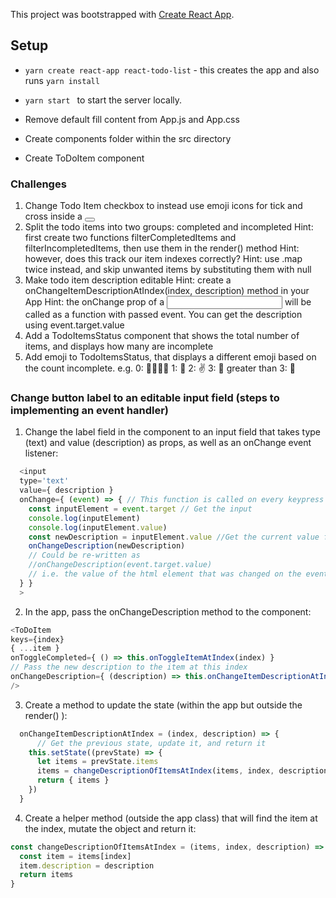 This project was bootstrapped with [Create React App](https://github.com/facebookincubator/create-react-app).

## Setup
- ``yarn create react-app react-todo-list`` - this creates the app and also runs ``yarn install``
- ``yarn start `` to start the server locally.

- Remove default fill content from App.js and App.css
- Create components folder within the src directory
- Create ToDoItem component


### Challenges

1. Change Todo Item checkbox to instead use emoji icons for tick and cross inside a <button>
2. Split the todo items into two groups: completed and incompleted
    Hint: first create two functions filterCompletedItems and filterIncompletedItems, then use them in the render() method
    Hint: however, does this track our item indexes correctly?
    Hint: use .map twice instead, and skip unwanted items by substituting them with null
3. Make todo item description editable
    Hint: create a onChangeItemDescriptionAtIndex(index, description) method in your App
    Hint: the onChange prop of a <input> will be called as a function with passed event. You can get the description using event.target.value
4. Add a TodoItemsStatus component that shows the total number of items, and displays how many are incomplete
5. Add emoji to TodoItemsStatus, that displays a different emoji based on the count incomplete. e.g.
    0: 👏🎉👯🌞
    1: 🖕
    2: ✌
    3: 🤟
    greater than 3: 🤯


### Change button label to an editable input field (steps to implementing an event handler)
1. Change the label field in the component to an input field that takes type (text) and value (description) as props, as well as an onChange event listener:
```javascript
  <input
  type='text'
  value={ description }
  onChange={ (event) => { // This function is called on every keypress
    const inputElement = event.target // Get the input
    console.log(inputElement)
    console.log(inputElement.value)
    const newDescription = inputElement.value //Get the current value from the field
    onChangeDescription(newDescription)
    // Could be re-written as 
    //onChangeDescription(event.target.value)
    // i.e. the value of the html element that was changed on the event(every keypress) will be passed to the onChangeDescription property
  } }
  >
```
2. In the app, pass the onChangeDescription method to the component:
```javascript
<ToDoItem
keys={index}
{ ...item }
onToggleCompleted={ () => this.onToggleItemAtIndex(index) }
// Pass the new description to the item at this index
onChangeDescription={ (description) => this.onChangeItemDescriptionAtIndex(index, description)}
/>
```

3. Create a method to update the state (within the app but outside the render() ):
```javascript
  onChangeItemDescriptionAtIndex = (index, description) => {
      // Get the previous state, update it, and return it
    this.setState((prevState) => {
      let items = prevState.items
      items = changeDescriptionOfItemsAtIndex(items, index, description)
      return { items }
    })
  }
  ```
4. Create a helper method (outside the app class) that will find the item at the index, mutate the object and return it:

```javascript
const changeDescriptionOfItemsAtIndex = (items, index, description) => {
  const item = items[index]
  item.description = description
  return items
}
```



